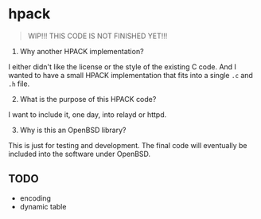 hpack
=====

> WIP!!! THIS CODE IS NOT FINISHED YET!!!

1. Why another HPACK implementation?

  I either didn't like the license or the style of the existing C code.
And I wanted to have a small HPACK implementation that fits into a
single `.c` and `.h` file.

2. What is the purpose of this HPACK code?

  I want to include it, one day, into relayd or httpd.

3. Why is this an OpenBSD library?

  This is just for testing and development.  The final code will
eventually be included into the software under OpenBSD.

TODO
----

- encoding
- dynamic table

